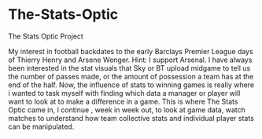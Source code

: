 # The-Stats-Optic
The Stats Optic Project 

My interest in football backdates to the early Barclays Premier League days of Thierry Henry and Arsene Wenger. 
Hint: I support Arsenal. I have always been interested in the stat visuals that Sky or BT upload midgame to tell us the number 
of passes made, or the amount of possession a team has at the end of the half. Now, the influence of stats to winning games is 
really where i wanted to task myself with finding which data a manager or player will want to look at to make a difference in a 
game. This is where The Stats Optic came in, I continue , week in week out, to look at game data, watch matches to understand how 
team collective stats and individual player stats can be manipulated. 
